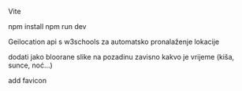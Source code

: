 Vite

npm install
npm run dev

Geilocation api s w3schools za automatsko pronalaženje lokacije

dodati jako bloorane slike na pozadinu zavisno kakvo je vrijeme (kiša, sunce, noć...)

add favicon
